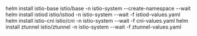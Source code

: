 helm install istio-base istio/base -n istio-system --create-namespace --wait
helm install istiod istio/istiod -n istio-system --wait -f istiod-values.yaml
helm install istio-cni istio/cni -n istio-system --wait -f cni-values.yaml
helm install ztunnel istio/ztunnel -n istio-system --wait -f ztunnel-values.yaml